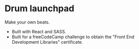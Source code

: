 # Drum launchpad

Make your own beats.

- Built with React and SASS.
- Built for a freeCodeCamp challenge to obtain the "Front End Development Libraries" certificate.
